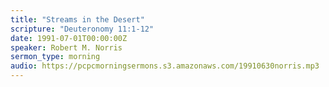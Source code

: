 ```yaml
---
title: "Streams in the Desert"
scripture: "Deuteronomy 11:1-12"
date: 1991-07-01T00:00:00Z
speaker: Robert M. Norris
sermon_type: morning
audio: https://pcpcmorningsermons.s3.amazonaws.com/19910630norris.mp3 
---
```



